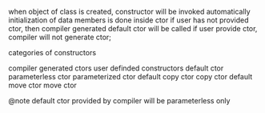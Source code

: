 
when object of class is created, constructor will be invoked automatically
initialization of data members is done inside ctor
if user has not provided ctor, then compiler generated default ctor will be called
if user provide ctor, compiler will not generate ctor;


categories of constructors

   compiler generated ctors                    user definded constructors
        default ctor                                 parameterless ctor
                                                     parameterized ctor
        default copy ctor                            copy ctor
        default move ctor                            move ctor 

@note default ctor provided by compiler will be parameterless only